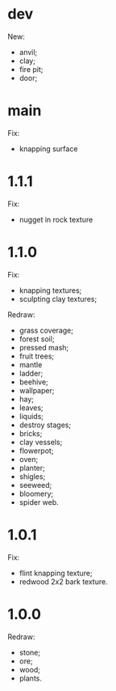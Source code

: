# dev
New:
* anvil;
* clay;
* fire pit;
* door;

# main
Fix:
* knapping surface

# 1.1.1
Fix:
* nugget in rock texture


# 1.1.0 
Fix:
* knapping textures;
* sculpting clay textures;

Redraw:
* grass coverage;
* forest soil;
* pressed mash;
* fruit trees;
* mantle
* ladder;
* beehive;
* wallpaper;
* hay;
* leaves;
* liquids;
* destroy stages;
* bricks;
* clay vessels;
* flowerpot;
* oven;
* planter;
* shigles;
* seeweed;
* bloomery;
* spider web.

# 1.0.1
Fix:
* flint knapping texture;
* redwood 2x2 bark texture.


# 1.0.0
Redraw:
* stone;
* ore;
* wood;
* plants.
